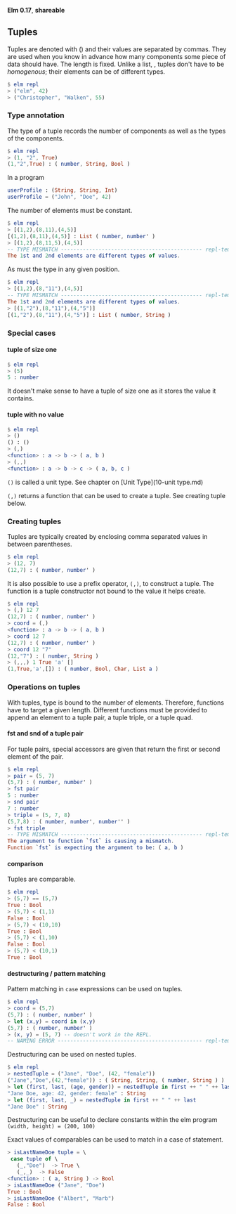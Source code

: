 **Elm 0.17**, **shareable** 

## Tuples

Tuples are denoted with () and their values are separated by commas. They are used when you know in advance how many components some piece of data should have. The length is fixed. Unlike a list, , tuples don't have to be *homogenous*; their elements can be of different types.

```elm
$ elm repl
> ("elm", 42)
> ("Christopher", "Walken", 55)
```

### Type annotation

The type of a tuple records the number of components as well as the types of the components.

```elm
$ elm repl
> (1, "2", True)
(1,"2",True) : ( number, String, Bool )
```

In a program

```elm
userProfile : (String, String, Int)
userProfile = ("John", "Doe", 42)
```

The number of elements must be constant.  

```elm
$ elm repl
> [(1,2),(8,11),(4,5)]
[(1,2),(8,11),(4,5)] : List ( number, number' )
> [(1,2),(8,11,5),(4,5)]
-- TYPE MISMATCH --------------------------------------------- repl-temp-000.elm
The 1st and 2nd elements are different types of values.
```
As must the type in any given position.

```elm
$ elm repl
> [(1,2),(8,"11"),(4,5)]
-- TYPE MISMATCH --------------------------------------------- repl-temp-000.elm
The 1st and 2nd elements are different types of values.
> [(1,"2"),(8,"11"),(4,"5")]
[(1,"2"),(8,"11"),(4,"5")] : List ( number, String )
```

### Special cases

#### tuple of size one

```elm
$ elm repl
> (5)
5 : number
```

It doesn't make sense to have a tuple of size one as it stores the value it contains.


#### tuple with no value


```elm
$ elm repl
> ()
() : ()
> (,)
<function> : a -> b -> ( a, b )
> (,,)
<function> : a -> b -> c -> ( a, b, c )
```

`()` is called a unit type. See chapter on [Unit Type](10-unit type.md)

`(,)` returns a function that can be used to create a tuple. See creating tuple below.


### Creating tuples

Tuples are typically created by enclosing comma separated values in between parentheses.

```elm
$ elm repl
> (12, 7)
(12,7) : ( number, number' )
```

It is also possible to use a prefix operator, `(,)`, to construct a tuple. The function is a tuple constructor not bound to the value it helps create. 

```elm
$ elm repl
> (,) 12 7
(12,7) : ( number, number' )
> coord = (,)
<function> : a -> b -> ( a, b )
> coord 12 7
(12,7) : ( number, number' )
> coord 12 "7"
(12,"7") : ( number, String )
> (,,,) 1 True 'a' []
(1,True,'a',[]) : ( number, Bool, Char, List a )
```

### Operations on tuples

With tuples, type is bound to the number of elements. Therefore, functions have to target a given length. Different functions must be provided to append an element to a tuple pair, a tuple triple, or a tuple quad.

#### fst and snd of a tuple pair

For tuple pairs, special accessors are given that return the first or second element of the pair. 

```elm
$ elm repl
> pair = (5, 7)
(5,7) : ( number, number' )
> fst pair
5 : number
> snd pair
7 : number
> triple = (5, 7, 8)
(5,7,8) : ( number, number', number'' )
> fst triple
-- TYPE MISMATCH --------------------------------------------- repl-temp-000.elm
The argument to function `fst` is causing a mismatch.
Function `fst` is expecting the argument to be: ( a, b )
```

#### comparison

Tuples are comparable.

```elm
$ elm repl
> (5,7) == (5,7)
True : Bool
> (5,7) < (1,1)
False : Bool
> (5,7) < (10,10)
True : Bool
> (5,7) < (1,10)
False : Bool
> (5,7) < (10,1)
True : Bool
```

#### destructuring / pattern matching

Pattern matching in `case` expressions can be used on tuples. 

```elm
$ elm repl
> coord = (5,7)
(5,7) : ( number, number' )
> let (x,y) = coord in (x,y)
(5,7) : ( number, number' )
> (x, y) = (5, 7) -- doesn't work in the REPL.
-- NAMING ERROR ---------------------------------------------- repl-temp-000.elm
```

Destructuring can be used on nested tuples. 

```elm
$ elm repl
> nestedTuple = ("Jane", "Doe", (42, "female"))
("Jane","Doe",(42,"female")) : ( String, String, ( number, String ) )
> let (first, last, (age, gender)) = nestedTuple in first ++ " " ++ last ++ ", age: "++ (toString age) ++ ", gender: " ++ gender
"Jane Doe, age: 42, gender: female" : String
> let (first, last, _) = nestedTuple in first ++ " " ++ last
"Jane Doe" : String
```

Destructuring can be useful to declare constants within the elm program `(width, height) = (200, 100)`

Exact values of comparables can be used to match in a case of statement.

```elm
> isLastNameDoe tuple = \
 case tuple of \
   (_,"Doe")  -> True \
   (_,_)  -> False
<function> : ( a, String ) -> Bool
> isLastNameDoe ("Jane", "Doe")
True : Bool
> isLastNameDoe ("Albert", "Marb")
False : Bool
```
